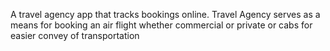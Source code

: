 A travel agency app that tracks bookings online.
Travel Agency serves as a means for booking an air flight whether commercial or private or cabs for easier convey of transportation
